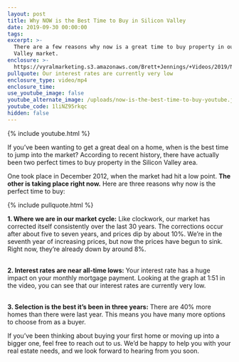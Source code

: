 ```yaml
---
layout: post
title: Why NOW is the Best Time to Buy in Silicon Valley
date: 2019-09-30 00:00:00
tags:
excerpt: >-
  There are a few reasons why now is a great time to buy property in our Silicon
  Valley market.
enclosure: >-
  https://vyralmarketing.s3.amazonaws.com/Brett+Jennings/+Videos/2019/November/Why+NOW+is+the+Best+Time+to+Buy+in+Silicon+Valley.mp4
pullquote: Our interest rates are currently very low
enclosure_type: video/mp4
enclosure_time:
use_youtube_image: false
youtube_alternate_image: /uploads/now-is-the-best-time-to-buy-youtube.jpg
youtube_code: 1liNZ95rkqc
hidden: false
---
```


{% include youtube.html %}

If you’ve been wanting to get a great deal on a home, when is the best time to jump into the market? According to recent history, there have actually been two perfect times to buy property in the Silicon Valley area.

One took place in December 2012, when the market had hit a low point. **The other is taking place right now.** Here are three reasons why now is the perfect time to buy:

{% include pullquote.html %}

**1\. Where we are in our market cycle:** Like clockwork, our market has corrected itself consistently over the last 30 years. The corrections occur after about five to seven years, and prices dip by about 10%. We’re in the seventh year of increasing prices, but now the prices have begun to sink. Right now, they’re already down by around 8%.

<br>**2\. Interest rates are near all-time lows:** Your interest rate has a huge impact on your monthly mortgage payment. Looking at the graph at 1:51 in the video, you can see that our interest rates are currently very low.

<br>**3\. Selection is the best it’s been in three years:** There are 40% more homes than there were last year. This means you have many more options to choose from as a buyer.

If you’ve been thinking about buying your first home or moving up into a bigger one, feel free to reach out to us. We’d be happy to help you with your real estate needs, and we look forward to hearing from you soon.